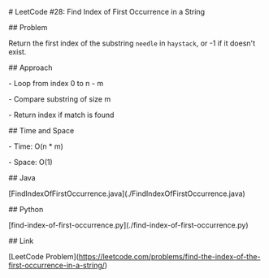 \# LeetCode #28: Find Index of First Occurrence in a String



\## Problem

Return the first index of the substring `needle` in `haystack`, or -1 if it doesn't exist.



\## Approach

\- Loop from index 0 to n - m

\- Compare substring of size m

\- Return index if match is found



\## Time and Space

\- Time: O(n \* m)

\- Space: O(1)



\## Java

\[FindIndexOfFirstOccurrence.java](./FindIndexOfFirstOccurrence.java)



\## Python

\[find-index-of-first-occurrence.py](./find-index-of-first-occurrence.py)



\## Link

\[LeetCode Problem](https://leetcode.com/problems/find-the-index-of-the-first-occurrence-in-a-string/)



